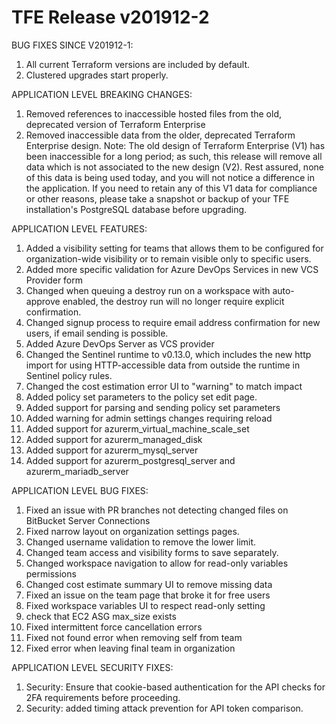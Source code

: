 # TFE Release v201912-2


BUG FIXES SINCE V201912-1:

1. All current Terraform versions are included by default.
1. Clustered upgrades start properly.

APPLICATION LEVEL BREAKING CHANGES:
1. Removed references to inaccessible hosted files from the old, deprecated version of Terraform Enterprise
1. Removed inaccessible data from the older, deprecated Terraform Enterprise design. Note: The old design of Terraform Enterprise (V1) has been inaccessible for a long period; as such, this release will remove all data which is not associated to the new design (V2). Rest assured, none of this data is being used today, and you will not notice a difference in the application. If you need to retain any of this V1 data for compliance or other reasons, please take a snapshot or backup of your TFE installation's PostgreSQL database before upgrading.

 APPLICATION LEVEL FEATURES:

1. Added a visibility setting for teams that allows them to be configured for organization-wide visibility or to remain visible only to specific users.
1. Added more specific validation for Azure DevOps Services in new VCS Provider form
1. Changed when queuing a destroy run on a workspace with auto-approve enabled, the destroy run will no longer require explicit confirmation.
1. Changed signup process to require email address confirmation for new users, if email sending is possible.
1. Added Azure DevOps Server as VCS provider
1. Changed the Sentinel runtime to v0.13.0, which includes the new http import for using HTTP-accessible data from outside the runtime in Sentinel policy rules.
1. Changed the cost estimation error UI to "warning" to match impact
1. Added policy set parameters to the policy set edit page.
1. Added support for parsing and sending policy set parameters
1. Added warning for admin settings changes requiring reload
1. Added support for azurerm_virtual_machine_scale_set
1. Added support for azurerm_managed_disk
1. Added support for azurerm_mysql_server
1. Added support for azurerm_postgresql_server and azurerm_mariadb_server

 APPLICATION LEVEL BUG FIXES:
1. Fixed an issue with PR branches not detecting changed files on BitBucket Server Connections
1. Fixed narrow layout on organization settings pages.
1. Changed username validation to remove the lower limit.
1. Changed team access and visibility forms to save separately.
1. Changed workspace navigation to allow for read-only variables permissions
1. Changed cost estimate summary UI to remove missing data
1. Fixed an issue on the team page that broke it for free users
1. Fixed workspace variables UI to respect read-only setting
1. check that EC2 ASG max_size exists
1. Fixed intermittent force cancellation errors
1. Fixed not found error when removing self from team
1. Fixed error when leaving final team in organization

 APPLICATION LEVEL SECURITY FIXES:

1. Security: Ensure that cookie-based authentication for the API checks for 2FA requirements before proceeding.
1. Security: added timing attack prevention for API token comparison.


